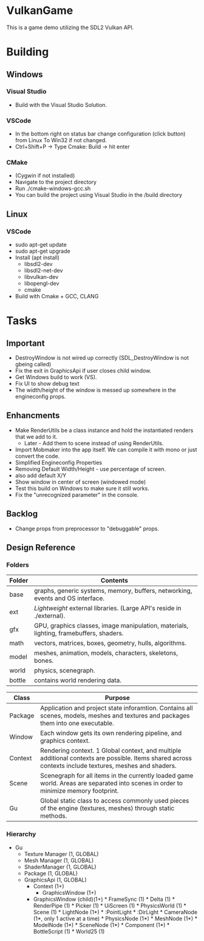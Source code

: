 # VulkanGame
This is a game demo utilizing the SDL2 Vulkan API.

# Building 
## Windows
### Visual Studio
* Build with the Visual Studio Solution.
### VSCode 
* In the bottom right on status bar change configuration (click button) from Linux To Win32 if not changed.
* Ctrl+Shift+P -> Type Cmake: Build -> hit enter
### CMake
* (Cygwin if not installed)
* Navigate to the project directory
* Run ./cmake-windows-gcc.sh
* You can build the project using Visual Studio in the /build directory
## Linux
### VSCode
* sudo apt-get update
* sudo apt-get upgrade
* Install (apt install)
  * libsdl2-dev
  * libsdl2-net-dev
  * libvulkan-dev
  * libopengl-dev
  * cmake
* Build with Cmake + GCC, CLANG

# Tasks

## Important
* DestroyWindow is not wired up correctly (SDL_DestroyWindow is not gbeing called)
* Fix the exit in GraphicsApi if user closes child window.
* Get Windows build to work (VS).
* Fix UI to show debug text
* The width/height of the window is messed up somewhere in the engineconfig props.

## Enhancments
* Make RenderUtils be a class instance and hold the instantiated renders that we add to it.
  * Later - Add them to scene instead of using RenderUtils.
* Import Mobmaker into the app itself. We can compile it with mono or just convert the code.
* Simplified Engineconfig Properties
* Removing Default Width/Height - use percentage of screen.
* also add default X/Y
* Show window in center of screen (windowed mode)
* Test this build on Windows to make sure it still works.
* Fix the "unrecognized parameter" in the console.

## Backlog
* Change props from preprocessor to "debuggable" props.

## Design Reference

### Folders

|  Folder | Contents|
|---------|----------------------------------------------------------------------------------------------
|  base   | graphs, generic systems, memory, buffers, networking, events and OS interface.				|
|  ext    | *Lightweight* external libraries.  (Large API's reside in ./external).						|
|  gfx    | GPU, graphics classes, image manipulation,  materials, lighting, framebuffers, shaders.		|
|  math   | vectors, matrices, boxes, geometry, hulls, algorithms.										|
|  model  | meshes, animation, models, characters, skeletons, bones.									|
|  world  | physics, scenegraph. 																		|
|  bottle | contains world rendering data.                                                              |

| Class     | Purpose                                                                                                                                                                                                                                                                                                                                                                                                                                             |
|-----------|---------------------------------------------------------------------------------------------------------------------------------------------------------------------------------------------------------------------------------------------------------------------------------------------------------------------------------------------------------------------------------------------------------------------------------------------------|
|  Package  | Application and project state inforamtion.  Contains all scenes, models, meshes and textures and packages them into one executable.                                                                                                                                                                                                                                                                                                              |
|  Window   | Each window gets its own rendering pipeline, and graphics context.						|
|  Context  | Rendering context.  1 Global context, and multiple additional contexts are possible.  Items shared across contexts include textures, meshes and shaders.                |
|  Scene    | Scenegraph for all items in the currently loaded game world.  Areas are separated into scenes in order to minimize memory footprint.        |
|  Gu       | Global static class to access commonly used pieces of the engine (textures, meshes) through static methods.                                                      |

### Hierarchy

* Gu
	* Texture Manager (1, GLOBAL)
	* Mesh Manager (1, GLOBAL)
	* ShaderManager (1, GLOBAL)
    * Package (1, GLOBAL)
	* GraphicsApi (1, GLOBAL)
		* Context (1+)
			* GraphicsWindow (1+)
        * GraphicsWindow (child)(1+)
				* FrameSync (1)
				* Delta (1)
				* RenderPipe (1)
					* Picker (1)
				* UiScreen (1)
				* PhysicsWorld (1)
				* Scene (1)
					* LightNode (1*)
						* :PointLight
						* :DirLight
					* CameraNode (1*, only 1 active at a time)
					* PhysicsNode (1*) 
					* MeshNode (1*)
					* ModelNode (1*)
					* SceneNode (1*)
						* Component (1*)
							* BottleScript (1)
								* World25 (1)